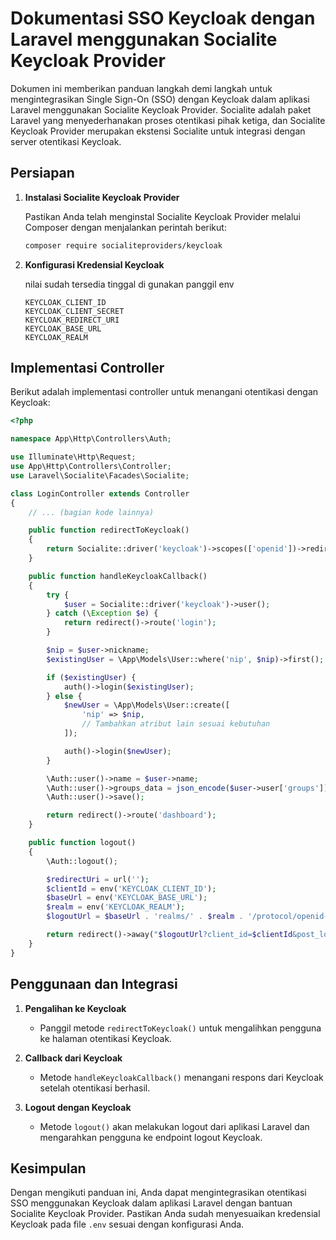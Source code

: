 # Dokumentasi SSO Keycloak dengan Laravel menggunakan Socialite Keycloak Provider

Dokumen ini memberikan panduan langkah demi langkah untuk mengintegrasikan Single Sign-On (SSO) dengan Keycloak dalam aplikasi Laravel menggunakan Socialite Keycloak Provider. Socialite adalah paket Laravel yang menyederhanakan proses otentikasi pihak ketiga, dan Socialite Keycloak Provider merupakan ekstensi Socialite untuk integrasi dengan server otentikasi Keycloak.

## Persiapan

1. **Instalasi Socialite Keycloak Provider**

   Pastikan Anda telah menginstal Socialite Keycloak Provider melalui Composer dengan menjalankan perintah berikut:

   ```bash
   composer require socialiteproviders/keycloak
   ```

2. **Konfigurasi Kredensial Keycloak**

    nilai sudah tersedia tinggal di gunakan panggil env
   ```dotenv
   KEYCLOAK_CLIENT_ID
   KEYCLOAK_CLIENT_SECRET
   KEYCLOAK_REDIRECT_URI
   KEYCLOAK_BASE_URL
   KEYCLOAK_REALM
   ```

## Implementasi Controller

Berikut adalah implementasi controller untuk menangani otentikasi dengan Keycloak:

```php
<?php

namespace App\Http\Controllers\Auth;

use Illuminate\Http\Request;
use App\Http\Controllers\Controller;
use Laravel\Socialite\Facades\Socialite;

class LoginController extends Controller
{
    // ... (bagian kode lainnya)

    public function redirectToKeycloak()
    {
        return Socialite::driver('keycloak')->scopes(['openid'])->redirect();
    }

    public function handleKeycloakCallback()
    {
        try {
            $user = Socialite::driver('keycloak')->user();
        } catch (\Exception $e) {
            return redirect()->route('login');
        }

        $nip = $user->nickname;
        $existingUser = \App\Models\User::where('nip', $nip)->first();

        if ($existingUser) {
            auth()->login($existingUser);
        } else {
            $newUser = \App\Models\User::create([
                'nip' => $nip,
                // Tambahkan atribut lain sesuai kebutuhan
            ]);

            auth()->login($newUser);
        }

        \Auth::user()->name = $user->name;
        \Auth::user()->groups_data = json_encode($user->user['groups']);
        \Auth::user()->save();

        return redirect()->route('dashboard');
    }

    public function logout()
    {
        \Auth::logout();

        $redirectUri = url('');
        $clientId = env('KEYCLOAK_CLIENT_ID');
        $baseUrl = env('KEYCLOAK_BASE_URL');
        $realm = env('KEYCLOAK_REALM');
        $logoutUrl = $baseUrl . 'realms/' . $realm . '/protocol/openid-connect/logout';

        return redirect()->away("$logoutUrl?client_id=$clientId&post_logout_redirect_uri=$redirectUri");
    }
}
```

## Penggunaan dan Integrasi

1. **Pengalihan ke Keycloak**

   - Panggil metode `redirectToKeycloak()` untuk mengalihkan pengguna ke halaman otentikasi Keycloak.

2. **Callback dari Keycloak**

   - Metode `handleKeycloakCallback()` menangani respons dari Keycloak setelah otentikasi berhasil.

3. **Logout dengan Keycloak**

   - Metode `logout()` akan melakukan logout dari aplikasi Laravel dan mengarahkan pengguna ke endpoint logout Keycloak.

## Kesimpulan

Dengan mengikuti panduan ini, Anda dapat mengintegrasikan otentikasi SSO menggunakan Keycloak dalam aplikasi Laravel dengan bantuan Socialite Keycloak Provider. Pastikan Anda sudah menyesuaikan kredensial Keycloak pada file `.env` sesuai dengan konfigurasi Anda.
